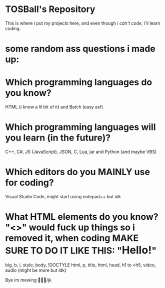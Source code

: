 # TOSBall's Repository

This is where i put my projects here, and even though *i can't code,* i'll learn coding.

# **some random ass questions i made up:**

# Which programming languages do you know?

HTML (i know a lil bit of it) and Batch (easy asf)

# Which programming languages will you learn (in the future)?

C++, C#, JS (JavaScript), JSON, C, Lua, jar and Python (and maybe VBS)

# Which editors do you MAINLY use for coding?

Visual Studio Code, might start using notepad++ but idk

# What HTML elements do you know? "<>" would fuck up things so i removed it, when coding MAKE SURE TO DO IT LIKE THIS: "<big>Hello!</big>"

big, b, i, style, body, !DOCTYLE html, p, title, html, head, h1 to <h5, video, audio (might be more but idk)

Bye im mewing 🤫🧏‍♂️/jk
